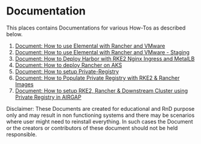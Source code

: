 # Documentation
This places contains Documentations for various How-Tos as described below.

1. [Document: How to use Elemental with Rancher and VMware](./Document-Elemental-Vmware-Prod-TPU-Emulate/How-to-use-Elemental-with-Rancher-and-VMware.md)
2. [Document: How to use Elemental with Rancher and VMware - Staging](./Document-Elemental-Vmware-Staging/How-to-use-Elemental-with-Rancher-and-VMware-Staging.md)
3. [Document: How to Deploy Harbor with RKE2 Nginx Ingress and MetalLB](./Document-Harbor-RKE2-Nginx-Ingress-MetalLB/Harbor-with-RKE2-Persistentvolume-Ingress-MetalLB.md)
4. [Document: How to deploy Rancher on AKS](./Document-Rancher-Deployment-on-AKS/Rancher-on-AKS.md)
5. [Document: How to setup Private-Registry](./Document-Setup-RKE2-With-Rancher-in-HA-AIRGAP/Document-1-Setup-Private-Registry.md)
6. [Document: How to Populate Private Registry with RKE2 & Rancher Images](./Document-Setup-RKE2-With-Rancher-in-HA-AIRGAP/Document-2-Populate-Private-Registry-RKE2&Rancher-Images.md)
7. [Document: How to setup RKE2, Rancher & Downstream Cluster using Private Registry in AIRGAP](./Document-Setup-RKE2-With-Rancher-in-HA-AIRGAP/Document-3-Provision-Airgap-RKE2-Rancher-Downstrstream-Cluster-using-Private-Registry.md)

Disclaimer: These Documents are created for educational and RnD purpose only and may result in non functioning systems and there may be scenarios where user might need to reinstall everything. In such cases the Document or the creators or contributors of these document should not be held responsible.
